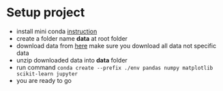 # Setup project
* install mini conda [instruction](https://conda.io/projects/conda/en/latest/user-guide/install/index.html)
* create a folder name **data** at root folder
* download data from [here](https://www.kaggle.com/c/bluebook-for-bulldozers/data) make sure you download all data not specific data
* unzip downloaded data into **data** folder
* run command `conda create --prefix ./env pandas numpy matplotlib scikit-learn jupyter`
* you are ready to go